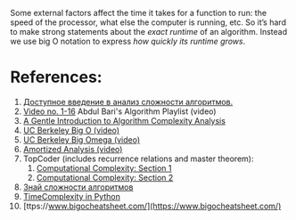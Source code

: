 Some external factors affect the time it takes for a function to run: the speed of the processor, what else the computer is running, etc. So it’s hard to make strong statements about the _exact runtime_ of an algorithm. Instead we use big O notation to express _how quickly its runtime grows_.

# References:

1. [Доступное введение в анализ сложности алгоритмов.](http://discrete.gr/complexity/?ru)
2. [Video no. 1-16](https://www.youtube.com/playlist?list=PLDN4rrl48XKpZkf03iYFl-O29szjTrs_O) Abdul Bari's Algorithm Playlist (video)
3. [A Gentle Introduction to Algorithm Complexity Analysis](http://discrete.gr/complexity/)
4. [UC Berkeley Big O (video)](https://archive.org/details/ucberkeley_webcast_VIS4YDpuP98)
5. [UC Berkeley Big Omega (video)](https://archive.org/details/ucberkeley_webcast_ca3e7UVmeUc)
6. [Amortized Analysis (video)](https://www.youtube.com/watch?v=B3SpQZaAZP4&index=10&list=PL1BaGV1cIH4UhkL8a9bJGG356covJ76qN)
7. TopCoder (includes recurrence relations and master theorem):
    1. [Computational Complexity: Section 1](https://www.topcoder.com/community/data-science/data-science-tutorials/computational-complexity-section-1/)
    2. [Computational Complexity: Section 2](https://www.topcoder.com/community/data-science/data-science-tutorials/computational-complexity-section-2/)
8. [Знай сложности алгоритмов](https://habr.com/ru/post/188010/)
9. [TimeComplexity in Python](https://wiki.python.org/moin/TimeComplexity)
10. [ttps://www.bigocheatsheet.com/](https://www.bigocheatsheet.com/)